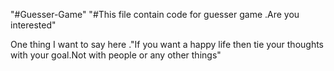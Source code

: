 "#Guesser-Game"
"#This file contain code for guesser game .Are you interested"

One thing I want to say here ."If you want a happy life then tie your thoughts with your goal.Not with people or any other things"